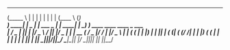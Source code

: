 
 ______      _     _              _       _    ______                   _       
(_____ \    | |   | |            | |     | |  (____  \                 (_)      
 _____) ____| | _ | | ___      _ | | ____| |   ____)  ) ____  ____ ____ _  ___  
|  ____/ _  | || \| |/ _ \    / || |/ _  | |  |  __  ( / _  |/ ___/ ___| |/ _ \ 
| |   ( ( | | |_) | | |_| |  ( (_| ( (/ /| |  | |__)  ( ( | | |  | |   | | |_| |
|_|    \_||_|____/|_|\___/    \____|\____|_|  |______/ \_||_|_|  |_|   |_|\___/ 
                                                                                


